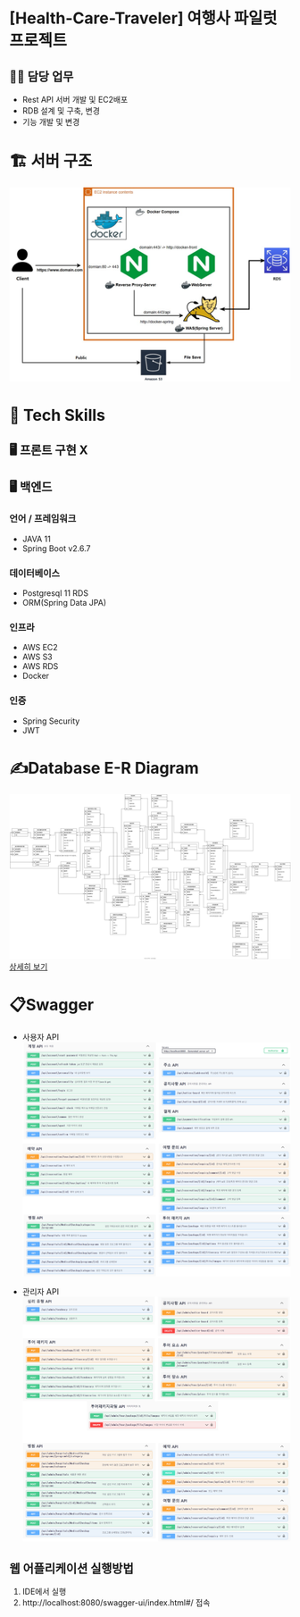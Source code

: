 # [Health-Care-Traveler] 여행사 파일럿 프로젝트

## 👨‍💻 담당 업무
- Rest API 서버 개발 및 EC2배포
- RDB 설계 및 구축, 변경
- 기능 개발 및 변경

# 🏗 서버 구조
![system architecture](./img/System%20Architecture.jpg)

# 🔨 Tech Skills

## 🖥 프론트 구현 X
## 🖥 백엔드

### 언어 / 프레임워크

- JAVA 11
- Spring Boot v2.6.7


### 데이터베이스

- Postgresql 11 RDS
- ORM(Spring Data JPA)

### 인프라

- AWS EC2
- AWS S3
- AWS RDS
- Docker

### 인증
- Spring Security
- JWT

# ✍Database E-R Diagram
![ERD](./project-erd-2022-10-18.svg)
[상세히 보기](https://raw.githubusercontent.com/9hero/health-care-traveler/main/project-erd-2022-10-18.svg)

# 📋Swagger

* 사용자 API
![Client-api](/img/swagger%20client-api.svg)

* 관리자 API
![Admin-api](/img/swagger%20admin-api.svg)


## 웹 어플리케이션 실행방법
1. IDE에서 실행
2. http://localhost:8080/swagger-ui/index.html#/ 접속



